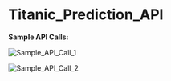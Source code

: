 # Titanic_Prediction_API

**Sample API Calls:**

![Sample_API_Call_1](https://user-images.githubusercontent.com/25709838/120755117-2f22af80-c52b-11eb-806f-16b222c0e953.png)

![Sample_API_Call_2](https://user-images.githubusercontent.com/25709838/120755133-35b12700-c52b-11eb-9102-52dd07988f5f.png)
